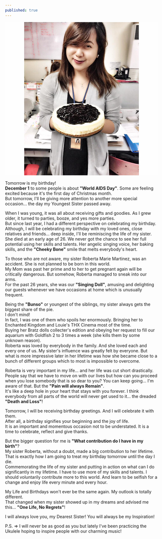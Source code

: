 ```yaml
---
published: true
---
```

![Birthday](/images/TMsKitchen.jpg)

Tomorrow is my birthday!   
**December 1** to some people is about **"World AIDS Day"**. Some are feeling excited because it's the first day of Christmas month.   
But tomorrow, I'll be giving more attention to another more special occasion... the day my Youngest Sister passed away. 

When I was young, it was all about receiving gifts and goodies. As I grew older, it turned to parties, booze, and yes more parties.   
But since last year, I had a different perspective on celebrating my birthday.  
Although, I will be celebrating my birthday with my loved ones, close relatives and friends... deep inside, I'll be reminiscing the life of my sister.   
She died at an early age of 26. 
We never got the chance to see her full potential using her skills and talents. 
Her angelic singing voice, her baking skills, and the **"Cheeky Bone"** smile that melts everybody's heart. 

To those who are not aware, my sister Roberta Marie Martinez, was an accident. She is not planned to be born in this world.   
My Mom was past her prime and to her to get pregnant again will be critically dangerous. But somehow, Roberta managed to sneak into our arms.   
For the past 26 years, she was our **"Singing Doll"**, amusing and delighting our guests whenever we have occasions at home which is unusually frequent.

Being the **"Bunso"** or youngest of the siblings, my sister always gets the biggest share of the pie.   
I don't mind!   
In fact, I was one of them who spoils her enormously. 
Bringing her to Enchanted Kingdom and Louie's THX Cinema most of the time.  
Buying her Bratz dolls collecter's edition and obeying her request to fill our aquarium with Goldfish 2 to 3 times a week (she kills them by some unknown reason).   
Roberta was loved by everybody in the family. And she loved each and every one of us. 
My sister's influence was greatly felt by everyone. But what is more impressive later in her lifetime was how she became close to a bunch of different groups which to most is impossible to overcome. 

Roberta is very important in my life... and her life was cut short drastically. People say that we have to move on with our lives but how can you proceed when you lose somebody that is so dear to you? 
You can keep going... I'm aware of that. But the **"Pain will always Remain"**.   
It's like a deep hole in your heart that stays with you forever. 
I think everybody from all parts of the world will never get used to it... the dreaded **"Death and Loss"**!

Tomorrow, I will be receiving birthday greetings. And I will celebrate it with them.   
After all, a birthday signifies your beginning and the joy of life.   
It is an important and momentous occasion not to be understated. It is a time to celebrate, reflect and give thanks.

But the bigger question for me is **"What contribution do I have in my birth"**?   
My sister Roberta, without a doubt, made a big contribution to her lifetime. 
That is exactly how I am going to treat my birthday tomorrow until the day I die.   
Commemorating the life of my sister and putting in action on what can I do significantly in my lifetime. 
I have to use more of my skills and talents. I should voluntarily contribute more to this world. And learn to be selfish for a change and enjoy life every minute and every hour. 

My Life and Birthdays won't ever be the same again. My outlook is totally different.   
That changed when my sister showed up in my dreams and advised me this... 
**"One Life, No Regrets"**!

I will always love you, my Dearest Sister! You will always be my Inspiration! 

P.S. => I will never be as good as you but lately I've been practicing the Ukulele hoping to inspire people with our charming music!




